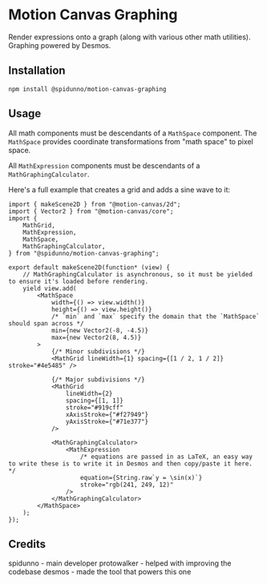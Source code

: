 # Motion Canvas Graphing
Render expressions onto a graph (along with various other math utilities). Graphing powered by Desmos.
## Installation
`npm install @spidunno/motion-canvas-graphing`
## Usage
All math components must be descendants of a `MathSpace` component. The `MathSpace` provides coordinate transformations from "math space" to pixel space.

All `MathExpression` components must be descendants of a `MathGraphingCalculator`.
 
Here's a full example that creates a grid and adds a sine wave to it:
```tsx
import { makeScene2D } from "@motion-canvas/2d";
import { Vector2 } from "@motion-canvas/core";
import {
	MathGrid,
	MathExpression,
	MathSpace,
	MathGraphingCalculator,
} from "@spidunno/motion-canvas-graphing";

export default makeScene2D(function* (view) {
	// MathGraphingCalculator is asynchronous, so it must be yielded to ensure it's loaded before rendering.
	yield view.add(
		<MathSpace
			width={() => view.width()}
			height={() => view.height()}
			/* `min` and `max` specify the domain that the `MathSpace` should span across */
			min={new Vector2(-8, -4.5)}
			max={new Vector2(8, 4.5)}
		>
			{/* Minor subdivisions */}
			<MathGrid lineWidth={1} spacing={[1 / 2, 1 / 2]} stroke="#4e5485" />

			{/* Major subdivisions */}
			<MathGrid
				lineWidth={2}
				spacing={[1, 1]}
				stroke="#919cff"
				xAxisStroke={"#f27949"}
				yAxisStroke={"#71e377"}
			/>

			<MathGraphingCalculator>
				<MathExpression
					/* equations are passed in as LaTeX, an easy way to write these is to write it in Desmos and then copy/paste it here. */
					equation={String.raw`y = \sin(x)`}
					stroke="rgb(241, 249, 12)"
				/>
			</MathGraphingCalculator>
		</MathSpace>
	);
}); 
```

## Credits
spidunno - main developer
protowalker - helped with improving the codebase
desmos - made the tool that powers this one